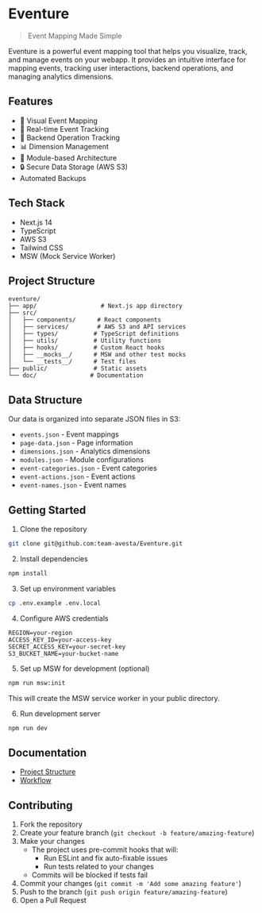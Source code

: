 # Eventure

> Event Mapping Made Simple

Eventure is a powerful event mapping tool that helps you visualize, track, and manage events on your webapp. It provides an intuitive interface for mapping events, tracking user interactions, backend operations, and managing analytics dimensions.

## Features

- 📍 Visual Event Mapping
- 🔄 Real-time Event Tracking
- 🔧 Backend Operation Tracking
- 📊 Dimension Management
- 📱 Module-based Architecture
- 🔒 Secure Data Storage (AWS S3)
- Automated Backups

## Tech Stack

- Next.js 14
- TypeScript
- AWS S3
- Tailwind CSS
- MSW (Mock Service Worker)

## Project Structure

```
eventure/
├── app/                  # Next.js app directory
├── src/
│   ├── components/      # React components
│   ├── services/        # AWS S3 and API services
│   ├── types/          # TypeScript definitions
│   ├── utils/          # Utility functions
│   ├── hooks/          # Custom React hooks
│   ├── __mocks__/      # MSW and other test mocks
│   └── __tests__/      # Test files
├── public/             # Static assets
└── doc/               # Documentation
```

## Data Structure

Our data is organized into separate JSON files in S3:

- `events.json` - Event mappings
- `page-data.json` - Page information
- `dimensions.json` - Analytics dimensions
- `modules.json` - Module configurations
- `event-categories.json` - Event categories
- `event-actions.json` - Event actions
- `event-names.json` - Event names

## Getting Started

1. Clone the repository

```bash
git clone git@github.com:team-avesta/Eventure.git
```

2. Install dependencies

```bash
npm install
```

3. Set up environment variables

```bash
cp .env.example .env.local
```

4. Configure AWS credentials

```env
REGION=your-region
ACCESS_KEY_ID=your-access-key
SECRET_ACCESS_KEY=your-secret-key
S3_BUCKET_NAME=your-bucket-name
```

5. Set up MSW for development (optional)

```bash
npm run msw:init
```

This will create the MSW service worker in your public directory.

6. Run development server

```bash
npm run dev
```

## Documentation

- [Project Structure](doc/structure.md)
- [Workflow](doc/workflow.md)

## Contributing

1. Fork the repository
2. Create your feature branch (`git checkout -b feature/amazing-feature`)
3. Make your changes
   - The project uses pre-commit hooks that will:
     - Run ESLint and fix auto-fixable issues
     - Run tests related to your changes
   - Commits will be blocked if tests fail
4. Commit your changes (`git commit -m 'Add some amazing feature'`)
5. Push to the branch (`git push origin feature/amazing-feature`)
6. Open a Pull Request
